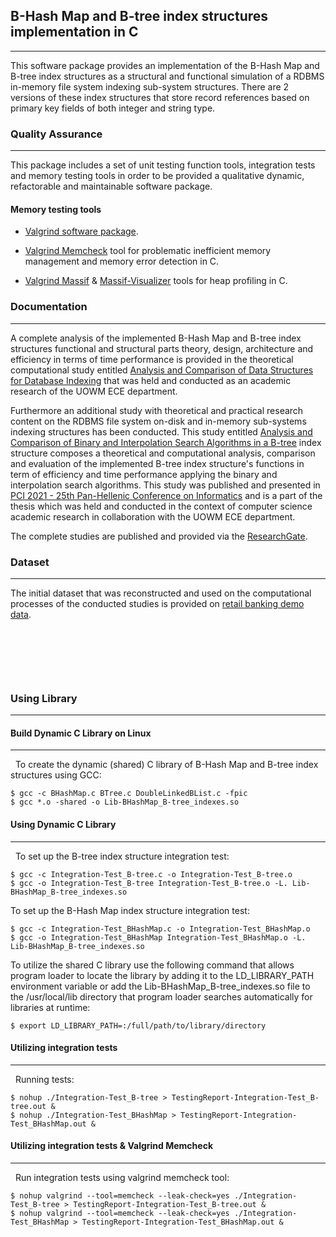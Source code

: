 ## B-Hash Map and B-tree index structures implementation in C

                
----

This software package provides an implementation of the B-Hash Map and B-tree index structures as a structural and functional simulation of a RDBMS in-memory file system indexing sub-system structures. There are 2 versions of these index structures that store record references based on primary key fields of both integer and string type.

### Quality Assurance

                
----

This package includes a set of unit testing function tools, integration tests and memory testing tools in order to be provided a qualitative dynamic, refactorable and maintainable software package.

#### Memory testing tools

- [Valgrind software package](https://valgrind.org/).

- [Valgrind Memcheck](https://valgrind.org/docs/manual/mc-manual.html#mc-manual.errormsgs) tool for problematic inefficient memory management and memory error detection in C.

- [Valgrind Massif](https://valgrind.org/docs/manual/ms-manual.html) & [Massif-Visualizer](https://apps.kde.org/massif-visualizer/) tools for heap profiling in C.

### Documentation

                
----

A complete analysis of the implemented B-Hash Map and B-tree index structures functional and structural parts theory, design, architecture and efficiency in terms of time performance is provided in the theoretical computational study entitled [Analysis and Comparison of Data Structures for Database Indexing](https://www.researchgate.net/profile/Sotirios-Salakos) that was held and conducted as an academic research of the UOWM ECE department.

Furthermore an additional study with theoretical and practical research content on the RDBMS file system on-disk and in-memory sub-systems indexing structures has been conducted. This study entitled [Analysis and Comparison of Binary and Interpolation Search Algorithms in a B-tree](https://dl.acm.org/doi/abs/10.1145/3503823.3503837?casa_token=0xYDsLktaTAAAAAA:amt5I0efVGyXkO4EFeRC7Jg36AfnwEaKEw8UspXtrbE3xckKzCy1-Skw9LdC1kV4S1O6qNdsyfsS) index structure composes a theoretical and computational analysis, comparison and evaluation of the implemented B-tree index structure's functions in term of efficiency and time performance applying the binary and interpolation search algorithms. This study was published and presented in [PCI 2021 - 25th Pan-Hellenic Conference on Informatics](https://dl.acm.org/doi/proceedings/10.1145/3503823) and is a part of the thesis which was held and conducted in the context of computer science academic research in collaboration with the UOWM ECE department.

The complete studies are published and provided via the [ResearchGate](https://www.researchgate.net/profile/Sotirios-Salakos).

### Dataset

                
----

The initial dataset that was reconstructed and used on the computational processes of the conducted studies is provided on [retail banking demo data](https://data.world/lpetrocelli/retail-banking-demo-data).

&nbsp;

&nbsp;

&nbsp;
### Using Library
----

#### Build Dynamic C Library on Linux
----

&nbsp;
To create the dynamic (shared) C library of B-Hash Map and B-tree index structures using GCC:
```
$ gcc -c BHashMap.c BTree.c DoubleLinkedBList.c -fpic
$ gcc *.o -shared -o Lib-BHashMap_B-tree_indexes.so
```

#### Using Dynamic C Library
----

&nbsp;
To set up the B-tree index structure integration test:
```
$ gcc -c Integration-Test_B-tree.c -o Integration-Test_B-tree.o
$ gcc -o Integration-Test_B-tree Integration-Test_B-tree.o -L. Lib-BHashMap_B-tree_indexes.so
```

To set up the B-Hash Map index structure integration test:
```
$ gcc -c Integration-Test_BHashMap.c -o Integration-Test_BHashMap.o
$ gcc -o Integration-Test_BHashMap Integration-Test_BHashMap.o -L. Lib-BHashMap_B-tree_indexes.so
```

To utilize the shared C library use the following command that allows program loader to locate the library by adding it to the LD_LIBRARY_PATH environment variable or add the Lib-BHashMap_B-tree_indexes.so file to the /usr/local/lib directory that program loader searches automatically for libraries at runtime: 
```
$ export LD_LIBRARY_PATH=:/full/path/to/library/directory
```

#### Utilizing integration tests
----

&nbsp;
Running tests:
```
$ nohup ./Integration-Test_B-tree > TestingReport-Integration-Test_B-tree.out &
$ nohup ./Integration-Test_BHashMap > TestingReport-Integration-Test_BHashMap.out &
```

#### Utilizing integration tests & Valgrind Memcheck
----

&nbsp;
Run integration tests using valgrind memcheck tool:
```
$ nohup valgrind --tool=memcheck --leak-check=yes ./Integration-Test_B-tree > TestingReport-Integration-Test_B-tree.out &
$ nohup valgrind --tool=memcheck --leak-check=yes ./Integration-Test_BHashMap > TestingReport-Integration-Test_BHashMap.out &
```


